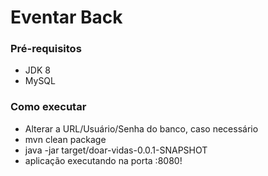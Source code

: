 # Eventar Back #

### Pré-requisitos ###
* JDK 8
* MySQL

### Como executar ###
* Alterar a URL/Usuário/Senha do banco, caso necessário
* mvn clean package
* java -jar target/doar-vidas-0.0.1-SNAPSHOT
* aplicação executando na porta :8080!